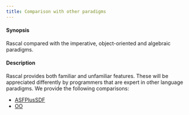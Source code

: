```yaml
---
title: Comparison with other paradigms
---
```


#### Synopsis

Rascal compared with the imperative, object-oriented and algebraic paradigms.

#### Description

Rascal provides both familiar and unfamiliar features. These will be appreciated differently by programmers
that are expert in other language paradigms. We provide the following comparisons:

* [ASFPlusSDF](../../WhyRascal/CompareWithOtherParadigms/ASFPlusSDF)
* [OO](../../WhyRascal/CompareWithOtherParadigms/OO)

